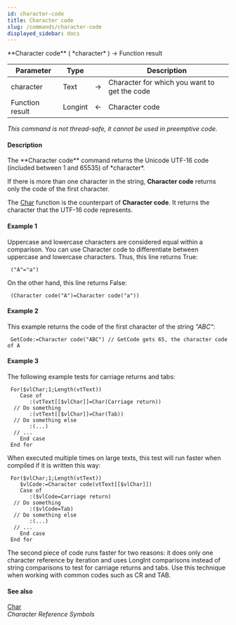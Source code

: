 ```yaml
---
id: character-code
title: Character code
slug: /commands/character-code
displayed_sidebar: docs
---
```


<!--REF #_command_.Character code.Syntax-->**Character code** ( *character* ) -> Function result<!-- END REF-->
<!--REF #_command_.Character code.Params-->
| Parameter | Type |  | Description |
| --- | --- | --- | --- |
| character | Text | &#8594;  | Character for which you want to get the code |
| Function result | Longint | &#8592; | Character code |

<!-- END REF-->

*This command is not thread-safe, it cannot be used in preemptive code.*


#### Description 

<!--REF #_command_.Character code.Summary-->The **Character code** command returns the Unicode UTF-16 code (included between 1 and 65535) of *character*.<!-- END REF-->

If there is more than one character in the string, **Character code** returns only the code of the first character.

The [Char](char.md) function is the counterpart of **Character code**. It returns the character that the UTF-16 code represents. 

#### Example 1 

Uppercase and lowercase characters are considered equal within a comparison. You can use Character code to differentiate between uppercase and lowercase characters. Thus, this line returns True:

```4d
 ("A"="a")
```

On the other hand, this line returns False:

```4d
 (Character code("A")=Character code("a"))
```

#### Example 2 

This example returns the code of the first character of the string *"ABC"*:

```4d
 GetCode:=Character code("ABC") // GetCode gets 65, the character code of A
```

#### Example 3 

The following example tests for carriage returns and tabs:

```4d
 For($vlChar;1;Length(vtText))
    Case of
       :(vtText[[$vlChar]]=Char(Carriage return))
  // Do something
       :(vtText[[$vlChar]]=Char(Tab))
  // Do something else
       :(...)
  // ...
    End case
 End for
```

When executed multiple times on large texts, this test will run faster when compiled if it is written this way:

```4d
 For($vlChar;1;Length(vtText))
    $vlCode:=Character code(vtText[[$vlChar]])
    Case of
       :($vlCode=Carriage return)
  // Do something
       :($vlCode=Tab)
  // Do something else
       :(...)
  // ...
    End case
 End for
```

The second piece of code runs faster for two reasons: it does only one character reference by iteration and uses LongInt comparisons instead of string comparisons to test for carriage returns and tabs. Use this technique when working with common codes such as CR and TAB.

#### See also 

[Char](char.md)  
*Character Reference Symbols*  